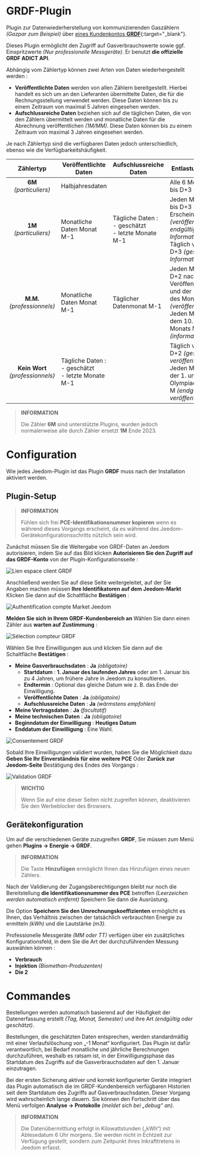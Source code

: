 # GRDF-Plugin

Plugin zur Datenwiederherstellung von kommunizierenden Gaszählern *(Gazpar zum Beispiel)* über [eines Kundenkontos **GRDF**](https://login.monespace.grdf.fr/mire/connexion){:target="\_blank"}.

Dieses Plugin ermöglicht den Zugriff auf Gasverbrauchswerte sowie ggf. Einspritzwerte *(Nur professionelle Messgeräte)*. Er benutzt **die offizielle GRDF ADICT API**.

Abhängig vom Zählertyp können zwei Arten von Daten wiederhergestellt werden :
 - **Veröffentlichte Daten** werden von allen Zählern bereitgestellt. Hierbei handelt es sich um an den Lieferanten übermittelte Daten, die für die Rechnungsstellung verwendet werden. Diese Daten können bis zu einem Zeitraum von maximal 5 Jahren eingesehen werden.
 - **Aufschlussreiche Daten** beziehen sich auf die täglichen Daten, die von den Zählern übermittelt werden und monatliche Daten für die Abrechnung veröffentlichen *(1M/MM)*. Diese Daten können bis zu einem Zeitraum von maximal 3 Jahren eingesehen werden.

Je nach Zählertyp sind die verfügbaren Daten jedoch unterschiedlich, ebenso wie die Verfügbarkeitshäufigkeit.

| **Zählertyp** | Veröffentlichte Daten | Aufschlussreiche Daten | Entlastungshäufigkeit | Anrufhäufigkeit |
|:---:|---|---|---|---|
| **6M** *(particuliers)* | Halbjahresdaten | | Alle 6 Monate von D+2 bis D+3 nach Übergabe | 1 bis 2 Mal im Monat |
| **1M** *(particuliers)* | Monatliche Daten Monat M-1 | Tägliche Daten :<br>- geschätzt<br>- letzte Monate M-1 | Jeden Monat von D+2 bis D+3 nach dem Erscheinungsdatum *(veröffentlichte und endgültige Informationen)*<br>Täglich von D+1 bis D+3 *(geschätzte Informationen)* | 1 bis 2 Mal im Monat *(veröffentlicht)*<br>1 Mal pro Tag *(informatives)* |
| **M.M.** *(professionnels)* | Monatliche Daten Monat M-1 | Täglicher Datenmonat M-1 | Jeden Monat zwischen D+2 nach dem Veröffentlichungsdatum und der 7. Olympiade des Monats M *(veröffentlicht)*<br>Jeden Monat zwischen dem 10. und 20. des Monats M *(informatives)* | 1 bis 14 Mal pro Monat *(veröffentlicht)*<br>1 bis 11 Mal pro Monat *(informatives)* |
| **Kein Wort** *(professionnels)* | Tägliche Daten :<br>- geschätzt<br>- letzte Monate M-1 | | Täglich von D+1 bis D+2 *(geschätzt veröffentlicht)*<br>Jeden Monat zwischen der 1. und 6. Olympiade des Monats M *(endgültig veröffentlicht)* | 1 Mal pro Tag |

>**INFORMATION**
>
>Die Zähler **6M** sind unterstützte Plugins, wurden jedoch normalerweise alle durch Zähler ersetzt **1M** Ende 2023.

# Configuration

Wie jedes Jeedom-Plugin ist das Plugin **GRDF** muss nach der Installation aktiviert werden.

## Plugin-Setup

>**INFORMATION**
>
>Fühlen sich frei **PCE-Identifikationsnummer kopieren** wenn es während dieses Vorgangs erscheint, da es während des Jeedom-Gerätekonfigurationsschritts nützlich sein wird.

Zunächst müssen Sie die Weitergabe von GRDF-Daten an Jeedom autorisieren, indem Sie auf das Bild klicken **Autorisieren Sie den Zugriff auf das GRDF-Konto** von der Plugin-Konfigurationsseite :

![Lien espace client GRDF](../images/link_grdf.jpg)

Anschließend werden Sie auf diese Seite weitergeleitet, auf der Sie Angaben machen müssen **Ihre Identifikatoren auf dem Jeedom-Markt** Klicken Sie dann auf die Schaltfläche **Bestätigen** :

![Authentification compte Market Jeedom](../images/Auth_Jeedom.jpg)

**Melden Sie sich in Ihrem GRDF-Kundenbereich an** Wählen Sie dann einen Zähler aus **warten auf Zustimmung** :

![Sélection compteur GRDF](../images/grdf_home.jpg)

Wählen Sie Ihre Einwilligungen aus und klicken Sie dann auf die Schaltfläche **Bestätigen** :

 - **Meine Gasverbrauchsdaten** : **Ja** *(obligatoire)*
   - **Startdatum** : **1. Januar des laufenden Jahres** oder am 1. Januar bis zu 4 Jahren, um frühere Jahre in Jeedom zu konsultieren.
   - **Endtermin** : Optional das gleiche Datum wie z. B. das Ende der Einwilligung.
   - **Veröffentlichte Daten** : **Ja** *(obligatoire)*
   - **Aufschlussreiche Daten** : **Ja** *(wärmstens empfohlen)*
 - **Meine Vertragsdaten** : **Ja** *(facultatif)*
 - **Meine technischen Daten** : **Ja** *(obligatoire)*
 - **Beginndatum der Einwilligung** : **Heutiges Datum**
 - **Enddatum der Einwilligung** : Eine Wahl.

![Consentement GRDF](../images/grdf_choose.jpg)

Sobald Ihre Einwilligungen validiert wurden, haben Sie die Möglichkeit dazu **Geben Sie Ihr Einverständnis für eine weitere PCE** Oder **Zurück zur Jeedom-Seite** Bestätigung des Endes des Vorgangs :

![Validation GRDF](../images/grdf_consent.jpg)

>**WICHTIG**
>
>Wenn Sie auf eine dieser Seiten nicht zugreifen können, deaktivieren Sie den Werbeblocker des Browsers.

## Gerätekonfiguration

Um auf die verschiedenen Geräte zuzugreifen **GRDF**, Sie müssen zum Menü gehen **Plugins → Energie → GRDF**.

>**INFORMATION**
>
>Die Taste **Hinzufügen** ermöglicht Ihnen das Hinzufügen eines neuen Zählers.

Nach der Validierung der Zugangsberechtigungen bleibt nur noch die Bereitstellung **die Identifikationsnummer des PCE** betroffen *(Leerzeichen werden automatisch entfernt)* Speichern Sie dann die Ausrüstung.

Die Option **Speichern Sie den Umrechnungskoeffizienten** ermöglicht es Ihnen, das Verhältnis zwischen der tatsächlich verbrauchten Energie zu ermitteln *(kWh)* und die Lautstärke *(m3)*.

Professionelle Messgeräte *(MM oder TT)* verfügen über ein zusätzliches Konfigurationsfeld, in dem Sie die Art der durchzuführenden Messung auswählen können :
 - **Verbrauch**
 - **Injektion** *(Biomethan-Produzenten)*
 - **Die 2**

# Commandes

Bestellungen werden automatisch basierend auf der Häufigkeit der Datenerfassung erstellt *(Tag, Monat, Semester)* und ihre Art *(endgültig oder geschätzt)*.

Bestellungen, die geschätzten Daten entsprechen, werden standardmäßig mit einer Verlaufslöschung von „-1 Monat“ konfiguriert. Das Plugin ist dafür verantwortlich, bei Bedarf monatliche und jährliche Berechnungen durchzuführen, weshalb es ratsam ist, in der Einwilligungsphase das Startdatum des Zugriffs auf die Gasverbrauchsdaten auf den 1. Januar einzutragen.

Bei der ersten Sicherung aktiver und korrekt konfigurierter Geräte integriert das Plugin automatisch die im GRDF-Kundenbereich verfügbaren Historien seit dem Startdatum des Zugriffs auf Gasverbrauchsdaten. Dieser Vorgang wird wahrscheinlich lange dauern. Sie können den Fortschritt über das Menü verfolgen **Analyse → Protokolle** *(meldet sich bei „debug“ an)*.

>**INFORMATION**
>
>Die Datenübermittlung erfolgt in Kilowattstunden („kWh“) mit Ablesedatum 6 Uhr morgens. Sie werden nicht in Echtzeit zur Verfügung gestellt, sondern zum Zeitpunkt ihres Inkrafttretens in Jeedom erfasst.
